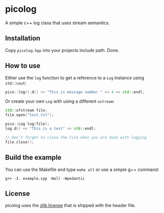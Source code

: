 picolog
=======
A simple c++ log class that uses stream semantics.

Installation
------------
Copy `picolog.hpp` into your projects include path. Done.

How to use
----------
Either use the `log` function to get a reference to a `Log` instance using
`std::cout`:
~~~c++
pico::log().d() << "This is message number " << 4 << std::endl;
~~~

Or create your own `Log` with using a different `ostream`:
~~~c++
std::ofstream file;
file.open("test.txt");

pico::Log log(file);
log.d() << "This is a test" << std::endl;

// Don't forget to close the file when you are done with logging
file.close();
~~~

Build the example
-----------------
You can use the Makefile and type `make all` or use a simple g++ command:
~~~
g++ -I. example.cpp -Wall -Wpedantic
~~~

License
-------
picolog uses the [zlib license](https://www.zlib.net/zlib_license.html) that
is shipped with the header file.
